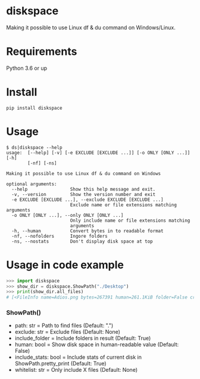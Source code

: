 # diskspace
Making it possible to use Linux df &amp; du command on Windows/Linux.

# Requirements
Python 3.6 or up

# Install
```
pip install diskspace
```

# Usage
```
$ ds|diskspace --help
usage:  [--help] [-v] [-e EXCLUDE [EXCLUDE ...]] [-o ONLY [ONLY ...]] [-h]
        [-nf] [-ns]

Making it possible to use Linux df & du command on Windows

optional arguments:
  --help                Show this help message and exit.
  -v, --version         Show the version number and exit
  -e EXCLUDE [EXCLUDE ...], --exclude EXCLUDE [EXCLUDE ...]
                        Exclude name or file extensions matching arguments
  -o ONLY [ONLY ...], --only ONLY [ONLY ...]
                        Only include name or file extensions matching
                        arguments
  -h, --human           Convert bytes in to readable format
  -nf, --nofolders      Ingore folders
  -ns, --nostats        Don't display disk space at top
```

# Usage in code example
```py
>>> import diskspace
>>> show_dir = diskspace.ShowPath("./Desktop")
>>> print(show_dir.all_files)
# [<FileInfo name=Adios.png bytes=267391 human=261.1KiB folder=False created=1571303626.1382277>, <FileInfo name=Baby yoda flip pancakes.jpg bytes=47487 human=46.4KiB folder=False created=1574946741.9886782>, <FileInfo name=big sipp.jpg bytes=47076 human=46.0KiB folder=False created=1574028168.9891481>]
```

### ShowPath()
- path: str = Path to find files (Default: ".")
- exclude: str = Exclude files (Default: None)
- include_folder = Include folders in result (Default: True)
- human: bool = Show disk space in human-readable value (Default: False)
- include_stats: bool = Include stats of current disk in ShowPath.pretty_print (Default: True)
- whitelist: str = Only include X files (Default: None)

